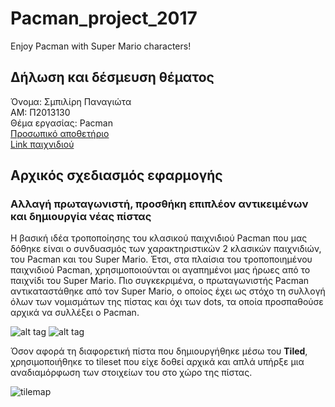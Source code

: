 # Pacman_project_2017
Enjoy Pacman with Super Mario characters!

## Δήλωση και δέσμευση θέματος 

Όνομα: Σμπιλίρη Παναγιώτα <br />
ΑΜ: Π2013130 <br />
Θέμα εργασίας: Pacman <br />
[Προσωπικό αποθετήριο](https://github.com/psbiliri/pacman)<br />
[Link παιχνιδιού](https://psbiliri.github.io/pacman/)<br /> 

## Αρχικός σχεδιασμός εφαρμογής
### Αλλαγή πρωταγωνιστή, προσθήκη επιπλέον αντικειμένων και δημιουργία νέας πίστας

Η βασική ιδέα τροποποίησης του κλασικού παιχνιδιού Pacman που μας δόθηκε είναι ο συνδυασμός των χαρακτηριστικών 2 κλασικών παιχνιδιών, 
του Pacman και του Super Mario. 
Έτσι, στα πλαίσια του τροποποιημένου παιχνιδιού Pacman, χρησιμοποιούνται οι αγαπημένοι μας ήρωες από το παιχνίδι του Super Mario.
Πιο συγκεκριμένα, ο πρωταγωνιστής Pacman αντικαταστάθηκε από τον Super Mario, ο οποίος έχει ως στόχο τη συλλογή όλων των νομισμάτων 
της πίστας και όχι των dots, τα οποία προσπαθούσε αρχικά να συλλέξει ο Pacman. 

![alt tag](http://icons.iconarchive.com/icons/ph03nyx/super-mario/128/Paper-Mario-icon.png)
![alt tag](http://icons.iconarchive.com/icons/ph03nyx/super-mario/64/Question-Coin-icon.png)

Όσον αφορά τη διαφορετική πίστα που δημιουργήθηκε μέσω του **Tiled**, χρησιμοποιήθηκε το tileset που είχε δοθεί αρχικά και 
απλά υπήρξε μια αναδιαμόρφωση των στοιχείων του στο χώρο της πίστας. 

![tilemap](https://cloud.githubusercontent.com/assets/17690864/26460038/1ba668b6-4181-11e7-91b8-d075535e02fe.png)
